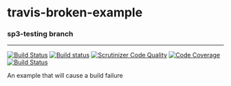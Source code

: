 # travis-broken-example
### sp3-testing branch
---
[![Build Status](https://travis-ci.org/olzaragoza/travis-broken-example.svg?branch=sp3-testing)](https://travis-ci.org/olzaragoza/travis-broken-example) [![Build status](https://ci.appveyor.com/api/projects/status/v4n0bltrn0936wl0/branch/sp3-testing?svg=true)](https://ci.appveyor.com/project/olzaragoza/travis-broken-example/branch/sp3-testing) [![Scrutinizer Code Quality](https://scrutinizer-ci.com/g/olzaragoza/travis-broken-example/badges/quality-score.png?b=sp3-testing)](https://scrutinizer-ci.com/g/olzaragoza/travis-broken-example/?branch=sp3-testing) [![Code Coverage](https://scrutinizer-ci.com/g/olzaragoza/travis-broken-example/badges/coverage.png?b=sp3-testing)](https://scrutinizer-ci.com/g/olzaragoza/travis-broken-example/?branch=sp3-testing) [![Build Status](https://scrutinizer-ci.com/g/olzaragoza/travis-broken-example/badges/build.png?b=sp3-testing)](https://scrutinizer-ci.com/g/olzaragoza/travis-broken-example/build-status/sp3-testing)

An example that will cause a build failure
